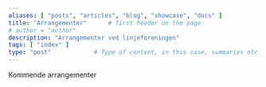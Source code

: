 ```yaml
---
aliases: [ "posts", "articles", "blog", "showcase", "docs" ]
title: "Arrangementer"      # first header on the page
# author = "author"
description: "Arrangementer ved linjeforeningen"
tags: [ "index" ]
type: "post"            # Type of content, in this case, summaries etc is shown
---
```

Kommende arrangementer